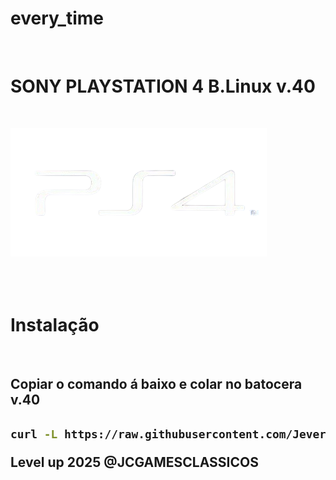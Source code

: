 # every_time

<br>

# SONY PLAYSTATION 4 B.Linux v.40

<br>

![](./img/ps4.png)
<br><br><br><br>

#  Instalação 
<br>

<h2>Copiar o comando á baixo e colar no batocera v.40<h2>

```bash
curl -L https://raw.githubusercontent.com/JeversonDiasSilva/every_time/main/install.sh | bash
```


Level up 2025 @JCGAMESCLASSICOS
